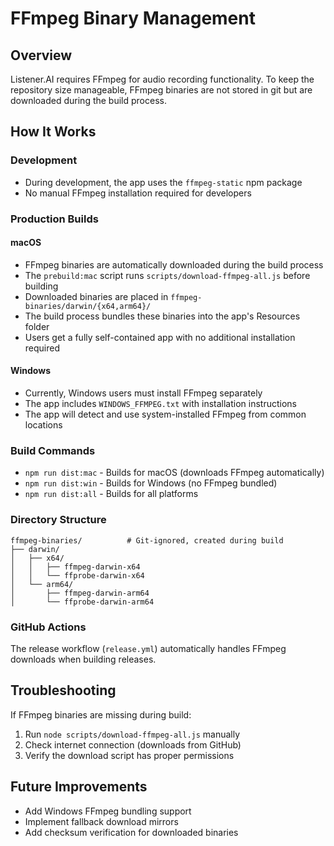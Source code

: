 # FFmpeg Binary Management

## Overview

Listener.AI requires FFmpeg for audio recording functionality. To keep the repository size manageable, FFmpeg binaries are not stored in git but are downloaded during the build process.

## How It Works

### Development
- During development, the app uses the `ffmpeg-static` npm package
- No manual FFmpeg installation required for developers

### Production Builds

#### macOS
- FFmpeg binaries are automatically downloaded during the build process
- The `prebuild:mac` script runs `scripts/download-ffmpeg-all.js` before building
- Downloaded binaries are placed in `ffmpeg-binaries/darwin/{x64,arm64}/`
- The build process bundles these binaries into the app's Resources folder
- Users get a fully self-contained app with no additional installation required

#### Windows
- Currently, Windows users must install FFmpeg separately
- The app includes `WINDOWS_FFMPEG.txt` with installation instructions
- The app will detect and use system-installed FFmpeg from common locations

### Build Commands

- `npm run dist:mac` - Builds for macOS (downloads FFmpeg automatically)
- `npm run dist:win` - Builds for Windows (no FFmpeg bundled)
- `npm run dist:all` - Builds for all platforms

### Directory Structure

```
ffmpeg-binaries/          # Git-ignored, created during build
├── darwin/
│   ├── x64/
│   │   ├── ffmpeg-darwin-x64
│   │   └── ffprobe-darwin-x64
│   └── arm64/
│       ├── ffmpeg-darwin-arm64
│       └── ffprobe-darwin-arm64
```

### GitHub Actions

The release workflow (`release.yml`) automatically handles FFmpeg downloads when building releases.

## Troubleshooting

If FFmpeg binaries are missing during build:
1. Run `node scripts/download-ffmpeg-all.js` manually
2. Check internet connection (downloads from GitHub)
3. Verify the download script has proper permissions

## Future Improvements

- Add Windows FFmpeg bundling support
- Implement fallback download mirrors
- Add checksum verification for downloaded binaries